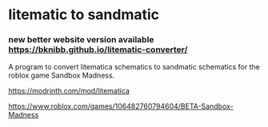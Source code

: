 # litematic to sandmatic

### new better website version available https://bknibb.github.io/litematic-converter/

A program to convert litematica schematics to sandmatic schematics for the roblox game Sandbox Madness.

https://modrinth.com/mod/litematica

https://www.roblox.com/games/106482760794604/BETA-Sandbox-Madness
